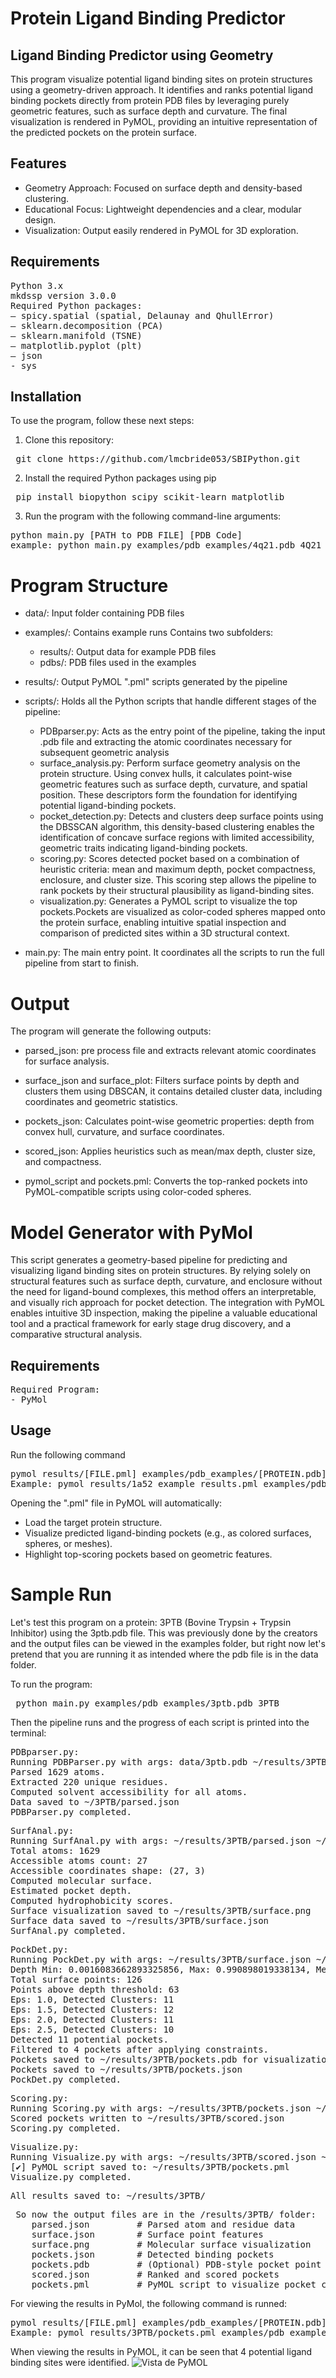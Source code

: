 # Protein Ligand Binding Predictor

## Ligand Binding Predictor using Geometry 

This program visualize potential ligand binding sites on protein structures using a geometry-driven approach. It identifies and ranks potential ligand binding pockets directly from protein PDB files by leveraging purely geometric features, such as surface depth and curvature. The final visualization is rendered in PyMOL, providing an intuitive representation of the predicted pockets on the protein surface.

## Features
* Geometry Approach: Focused on surface depth and density-based clustering.
* Educational Focus: Lightweight dependencies and a clear, modular design.
* Visualization: Output easily rendered in PyMOL for 3D exploration.


## Requirements
<pre>Python 3.x 
mkdssp version 3.0.0 
Required Python packages:
– spicy.spatial (spatial, Delaunay and QhullError) 
– sklearn.decomposition (PCA)
– sklearn.manifold (TSNE)
– matplotlib.pyplot (plt)
– json 
- sys   </pre>

## Installation
To use the program, follow these next steps:

1. Clone this repository:
<pre> git clone https://github.com/lmcbride053/SBIPython.git </pre>

2. Install the required Python packages using pip
<pre> pip install biopython scipy scikit-learn matplotlib </pre>

3. Run the program with the following command-line arguments:
<pre>python main.py [PATH to PDB FILE] [PDB Code] 
example: python main.py examples/pdb_examples/4q21.pdb 4Q21 </pre>

# Program Structure
* data/:
Input folder containing PDB files

* examples/: Contains example runs
Contains two subfolders:
  * results/: Output data for example PDB files
  * pdbs/: PDB files used in the examples

* results/:
Output PyMOL ".pml" scripts generated by the pipeline

* scripts/:
Holds all the Python scripts that handle different stages of the pipeline:
  * PDBparser.py: Acts as the entry point of the pipeline, taking the input .pdb file and   extracting the atomic coordinates necessary for subsequent geometric analysis
  * surface_analysis.py: Perform surface geometry analysis on the protein structure. Using convex hulls, it calculates point-wise geometric features such as surface depth, curvature, and spatial position. These descriptors form the foundation for identifying potential ligand-binding pockets.
  * pocket_detection.py: Detects and clusters deep surface points using the DBSSCAN algorithm, this density-based clustering enables the identification of concave surface regions with limited accessibility, geometric traits indicating ligand-binding pockets.
  * scoring.py: Scores detected pocket based on a combination of heuristic criteria: mean and maximum depth, pocket compactness, enclosure, and cluster size. This scoring step allows the pipeline to rank pockets by their structural plausibility as ligand-binding sites.
  * visualization.py:  Generates a PyMOL script to visualize the top pockets.Pockets are visualized as color-coded spheres mapped onto the protein surface, enabling intuitive spatial inspection and comparison of predicted sites within a 3D structural context.

* main.py:
The main entry point. It coordinates all the scripts to run the full pipeline from start to finish.
</pre>


# Output 
The program will generate the following outputs:

* parsed_json: pre process file and extracts relevant atomic coordinates for surface analysis.

* surface_json and surface_plot: Filters surface points by depth and clusters them using DBSCAN, it contains detailed cluster data, including coordinates and geometric statistics.

* pockets_json: Calculates point-wise geometric properties: depth from convex hull, curvature, and surface coordinates.

* scored_json: Applies heuristics such as mean/max depth, cluster size, and compactness.

* pymol_script and pockets.pml: Converts the top-ranked pockets into PyMOL-compatible scripts using color-coded spheres.


# Model Generator with PyMol

This script generates a geometry-based pipeline for predicting and visualizing ligand binding sites on protein structures. By relying solely on structural features such as surface depth, curvature, and enclosure without the need for ligand-bound complexes, this method offers an interpretable, and visually rich approach for pocket detection. The integration with PyMOL enables intuitive 3D inspection, making the pipeline a valuable educational tool and a practical framework for early stage drug discovery, and a comparative structural analysis.

## Requirements

<pre>Required Program:
- PyMol </pre>

## Usage
Run the following command
<pre>pymol results/[FILE.pml] examples/pdb_examples/[PROTEIN.pdb]
Example: pymol results/1a52_example_results.pml examples/pdb_examples/1a52.pdb </pre>

Opening the ".pml" file in PyMOL will automatically:
- Load the target protein structure.
- Visualize predicted ligand-binding pockets (e.g., as colored surfaces, spheres, or meshes).
- Highlight top-scoring pockets based on geometric features.


# Sample Run 
Let's test this program on a protein: 3PTB (Bovine Trypsin + Trypsin Inhibitor) using the 3ptb.pdb file. This was previously done by the creators and the output files can be viewed in the examples folder, but right now let's pretend that you are running it as intended where the pdb file is in the data folder.

To run the program:
<pre> python main.py examples/pdb_examples/3ptb.pdb 3PTB </pre>

Then the pipeline runs and the progress of each script is printed into the terminal:
<pre>PDBparser.py:
Running PDBParser.py with args: data/3ptb.pdb ~/results/3PTB/parsed.json
Parsed 1629 atoms.
Extracted 220 unique residues.
Computed solvent accessibility for all atoms.
Data saved to ~/3PTB/parsed.json
PDBParser.py completed. </pre>

<pre>SurfAnal.py:
Running SurfAnal.py with args: ~/results/3PTB/parsed.json ~/results/3PTB/surface.json ~/results/3PTB/surface.png
Total atoms: 1629
Accessible atoms count: 27
Accessible coordinates shape: (27, 3)
Computed molecular surface.
Estimated pocket depth.
Computed hydrophobicity scores.
Surface visualization saved to ~/results/3PTB/surface.png
Surface data saved to ~/results/3PTB/surface.json
SurfAnal.py completed. </pre>

<pre>PockDet.py:
Running PockDet.py with args: ~/results/3PTB/surface.json ~/results/3PTB/pockets.json
Depth Min: 0.0016083662893325856, Max: 0.990898019338134, Mean: 0.46915439949616383
Total surface points: 126
Points above depth threshold: 63
Eps: 1.0, Detected Clusters: 11
Eps: 1.5, Detected Clusters: 12
Eps: 2.0, Detected Clusters: 11
Eps: 2.5, Detected Clusters: 10
Detected 11 potential pockets.
Filtered to 4 pockets after applying constraints.
Pockets saved to ~/results/3PTB/pockets.pdb for visualization.
Pockets saved to ~/results/3PTB/pockets.json
PockDet.py completed. </pre>
  
<pre>Scoring.py:
Running Scoring.py with args: ~/results/3PTB/pockets.json ~/results/3PTB/scored.json
Scored pockets written to ~/results/3PTB/scored.json
Scoring.py completed. </pre>

<pre>Visualize.py:
Running Visualize.py with args: ~/results/3PTB/scored.json ~/results/3PTB/pockets.pml
[✔] PyMOL script saved to: ~/results/3PTB/pockets.pml
Visualize.py completed. </pre>

<pre>All results saved to: ~/results/3PTB/ </pre>

<pre> So now the output files are in the /results/3PTB/ folder:
    parsed.json         # Parsed atom and residue data
    surface.json        # Surface point features
    surface.png         # Molecular surface visualization
    pockets.json        # Detected binding pockets
    pockets.pdb         # (Optional) PDB-style pocket point cloud
    scored.json         # Ranked and scored pockets
    pockets.pml         # PyMOL script to visualize pocket centers </pre>

For viewing the results in PyMol, the following command is runned: 
<pre>pymol results/[FILE.pml] examples/pdb_examples/[PROTEIN.pdb]
Example: pymol results/3PTB/pockets.pml examples/pdb_examples/3ptb.pdb </pre>

When viewing the results in PyMOL, it can be seen that 4 potential ligand binding sites were identified.
![Vista de PyMOL](examples/example_results/3PTB/3ptb.png)





